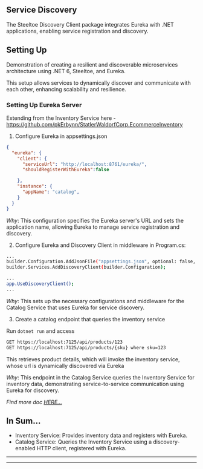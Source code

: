 ## Service Discovery

The Steeltoe Discovery Client package integrates Eureka with .NET applications, enabling service registration and discovery.

## Setting Up
Demonstration of creating a resilient and discoverable microservices architecture using .NET 6, Steeltoe, and Eureka. 

This setup allows services to dynamically discover and communicate with each other, enhancing scalability and resilience.

### Setting Up Eureka Server
Extending from the Inventory Service here - https://github.com/pkErbynn/StatlerWaldorfCorp.EcommerceInventory


1. Configure Eureka in appsettings.json
```json
{
  "eureka": {
    "client": {
      "serviceUrl": "http://localhost:8761/eureka/",
      "shouldRegisterWithEureka":false

    },
    "instance": {
      "appName": "catalog",
    }
  }
}
```
*Why*: This configuration specifies the Eureka server's URL and sets the application name, allowing Eureka to manage service registration and discovery.

2. Configure Eureka and Discovery Client in middleware in Program.cs:

```bash
...
builder.Configuration.AddJsonFile("appsettings.json", optional: false, reloadOnChange: true);
builder.Services.AddDiscoveryClient(builder.Configuration);

...
app.UseDiscoveryClient();
...

```
*Why*: This sets up the necessary configurations and middleware for the Catalog Service that uses Eureka for service discovery.

3. Create a catalog endpoint that queries the inventory service

Run `dotnet run` and access

```bash
GET https://localhost:7125/api/products/123
GET https://localhost:7125/api/products/{sku} where sku=123
```
This retrieves product details, which will invoke the inventory service, whose url is dynamically discovered via Eureka

*Why*: This endpoint in the Catalog Service queries the Inventory Service for inventory data, demonstrating service-to-service communication using Eureka for discovery.

*Find more doc [HERE...](https://localhost:7125/api/products/123)* 


## In Sum...

- Inventory Service: Provides inventory data and registers with Eureka.
- Catalog Service: Queries the Inventory Service using a discovery-enabled HTTP client, registered with Eureka.



----------------------------------

----------------------------------
